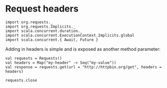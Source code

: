 # Request headers

```tut:invisible
import org.requests._
import org.requests.Implicits._
import scala.concurrent.duration._
import scala.concurrent.ExecutionContext.Implicits.global
import scala.concurrent.{ Await, Future }
```

Adding in headers is simple and is exposed as another method parameter:

```tut
val requests = Requests()
val headers = Map("my-header" -> Seq("my-value"))
val response = requests.get(url = "http://httpbin.org/get", headers = headers)
  
requests.close
```


